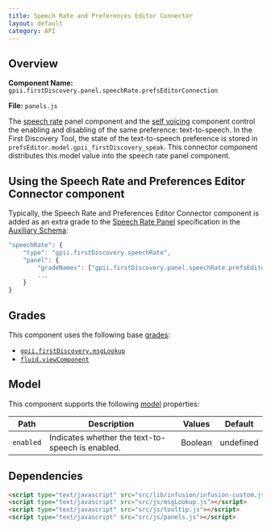 ```yaml
---
title: Speech Rate and Preferences Editor Connector
layout: default
category: API
---
```


## Overview

**Component Name:** `gpii.firstDiscovery.panel.speechRate.prefsEditorConnection`

**File:** `panels.js`

The [speech rate](speechRate.md) panel component and the [self voicing](selfVoicing.md) component
control the enabling and disabling of the same preference: text-to-speech.
In the First Discovery Tool, the state of the text-to-speech preference is stored in
`prefsEditor.model.gpii_firstDiscovery_speak`.
This connector component distributes this model value into the speech rate panel component.

## Using the Speech Rate and Preferences Editor Connector component

Typically, the Speech Rate and Preferences Editor Connector component is added as an extra grade to the [Speech Rate Panel](speechRate.md) specification in the [Auxiliary Schema](http://docs.fluidproject.org/infusion/development/AuxiliarySchemaForPreferencesFramework.html):

```javascript
"speechRate": {
    "type": "gpii.firstDiscovery.speechRate",
    "panel": {
        "gradeNames": ["gpii.firstDiscovery.panel.speechRate.prefsEditorConnection"],
        ...
    }
}
```

## Grades

This component uses the following base
[grades](http://docs.fluidproject.org/infusion/development/ComponentGrades.html):

* [`gpii.firstDiscovery.msgLookup`](msgLookup.md)
* [`fluid.viewComponent`](http://docs.fluidproject.org/infusion/development/ComponentGrades.html)

## Model

This component supports the following
[model](http://docs.fluidproject.org/infusion/development/tutorial-gettingStartedWithInfusion/ModelComponents.html)
properties:

| Path   | Description | Values | Default |
|--------|-------------|--------|---------|
| `enabled` | Indicates whether the text-to-speech is enabled. | Boolean | undefined |


## Dependencies

```html
<script type="text/javascript" src="src/lib/infusion/infusion-custom.js"></script>
<script type="text/javascript" src="src/js/msgLookup.js"></script>
<script type="text/javascript" src="src/js/tooltip.js"></script>
<script type="text/javascript" src="src/js/panels.js"></script>
```

